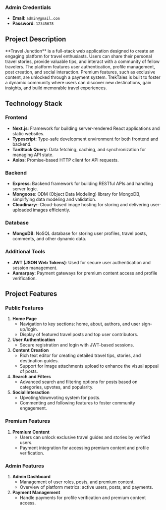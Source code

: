 ### Admin Credentials

- **Email**: `admin@gmail.com`
- **Password**: `12345678`

## Project Description

\*\*Travel Junction\*\* is a full-stack web application designed to create an
engaging platform for travel enthusiasts. Users can share their personal travel
stories, provide valuable tips, and interact with a community of fellow
travelers. The platform features user authentication, profile management, post
creation, and social interaction. Premium features, such as exclusive content,
are unlocked through a payment system. TrekTales is built to foster a dynamic
community where users can discover new destinations, gain insights, and build
memorable travel experiences.

## Technology Stack

### Frontend

- **Next.js**: Framework for building server-rendered React applications and
  static websites.
- **Typescript**: Type-safe development environment for both frontend and
  backend.
- **TanStack Query**: Data fetching, caching, and synchronization for managing
  API state.
- **Axios**: Promise-based HTTP client for API requests.

### Backend

- **Express**: Backend framework for building RESTful APIs and handling server
  logic.
- **Mongoose**: ODM (Object Data Modeling) library for MongoDB, simplifying data
  modeling and validation.
- **Cloudinary:**: Cloud-based image hosting for storing and delivering
  user-uploaded images efficiently.

### Database

- **MongoDB**: NoSQL database for storing user profiles, travel posts, comments,
  and other dynamic data.

### Additional Tools

- **JWT (JSON Web Tokens)**: Used for secure user authentication and session
  management.
- **Aamarpay**: Payment gateways for premium content access and profile
  verification.

## Project Features

### Public Features

1. **Home Page**
   - Navigation to key sections: home, about, authors, and user sign-up/login.
   - Display of featured travel posts and top user contributors.
2. **User Authentication**
   - Secure registration and login with JWT-based sessions.
3. **Content Creation**
   - Rich text editor for creating detailed travel tips, stories, and
     destination guides.
   - Support for image attachments upload to enhance the visual appeal of posts.
4. **Search and Filters**
   - Advanced search and filtering options for posts based on categories,
     upvotes, and popularity.
5. **Social Interaction**
   - Upvoting/downvoting system for posts.
   - Commenting and following features to foster community engagement.

### Premium Features

1. **Premium Content**
   - Users can unlock exclusive travel guides and stories by verified users.
   - Payment integration for accessing premium content and profile verification.

### Admin Features

1. **Admin Dashboard**
   - Management of user roles, posts, and premium content.
   - Overview of platform metrics: active users, posts, and payments.
2. **Payment Management**
   - Handle payments for profile verification and premium content access.
